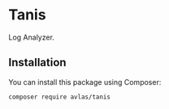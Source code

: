 # Tanis

Log Analyzer.

## Installation

You can install this package using Composer:

```sh
composer require avlas/tanis